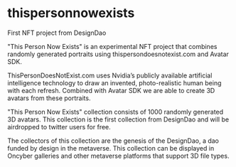 # thispersonnowexists
First NFT project from DesignDao

"This Person Now Exists" is an experimental NFT project that combines randomly generated portraits using thispersondoesnotexist.com and Avatar SDK.

ThisPersonDoesNotExist.com uses Nvidia’s publicly available artificial intelligence technology to draw an invented, photo-realistic human being with each refresh. Combined with Avatar SDK we are able to create 3D avatars from these portraits.

"This Person Now Exists" collection consists of 1000 randomly generated 3D avatars. This collection is the first collection from DesignDao and will be airdropped to twitter users for free.

The collectors of this collection are the genesis of the DesignDao, a dao funded by design in the metaverse. This collection can be displayed in Oncyber galleries and other metaverse platforms that support 3D file types.
